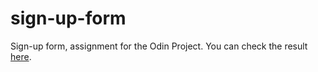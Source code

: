 # sign-up-form
Sign-up form, assignment for the Odin Project. You can check the result [here](https://pavelkurach.github.io/sign-up-form/).
